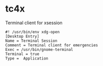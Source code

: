 # tc4x
Terminal client for xsession

```
#! /usr/bin/env xdg-open
[Desktop Entry]
Name = Terminal Session
Comment = Terminal client for emergencies
Exec = /usr/bin/gnome-terminal
Terminal = true
Type =	Application
```
